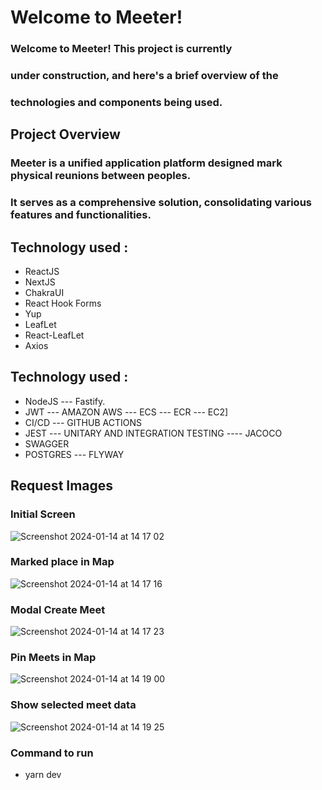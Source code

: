 # Welcome to Meeter!

### Welcome to Meeter! This project is currently 
### under construction, and here's a brief overview of the 
### technologies and components being used.

## Project Overview
### Meeter is a unified application platform designed mark physical reunions between peoples.
### It serves as a comprehensive solution, consolidating various features and functionalities.

## Technology used :
-  ReactJS
-  NextJS
-  ChakraUI
-  React Hook Forms
-  Yup
-  LeafLet
-  React-LeafLet
-  Axios

## Technology used :
-  NodeJS --- Fastify.
-  JWT --- AMAZON AWS --- ECS --- ECR --- EC2]
-  CI/CD  ---   GITHUB ACTIONS
-  JEST ---  UNITARY AND INTEGRATION TESTING ----  JACOCO
-  SWAGGER
-  POSTGRES --- FLYWAY

## Request Images

### Initial Screen

![Screenshot 2024-01-14 at 14 17 02](https://github.com/nashjunior/meeter-frontend/assets/16328721/af291cd7-1840-4034-8c3c-78394f8515c8)

### Marked place in Map

![Screenshot 2024-01-14 at 14 17 16](https://github.com/nashjunior/meeter-frontend/assets/16328721/db82e671-26ad-4913-a80f-5017618b6081)

### Modal Create Meet

![Screenshot 2024-01-14 at 14 17 23](https://github.com/nashjunior/meeter-frontend/assets/16328721/08fbc067-f9a0-4fb8-82b7-a0f0259bb1bd)

### Pin Meets in Map

![Screenshot 2024-01-14 at 14 19 00](https://github.com/nashjunior/meeter-frontend/assets/16328721/40ac3ad6-261a-4294-8ea9-506bf9ec4036)

### Show selected meet data
![Screenshot 2024-01-14 at 14 19 25](https://github.com/nashjunior/meeter-frontend/assets/16328721/e09693c3-ee54-4ba7-b0d5-6169ccf5dcf2)

### Command to run
-  yarn dev
